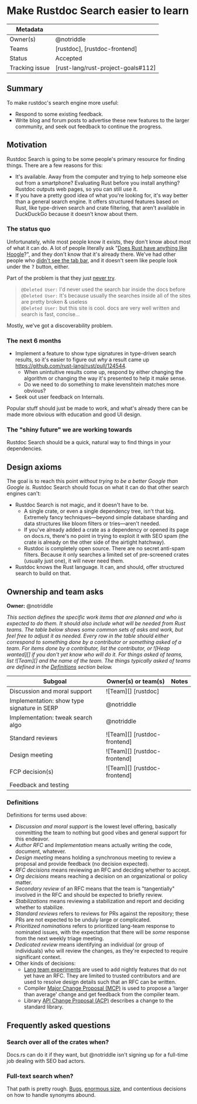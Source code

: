 # Make Rustdoc Search easier to learn

| Metadata       |                                    |
|----------------|------------------------------------|
| Owner(s)       | @notriddle                         |
| Teams          | [rustdoc], [rustdoc-frontend]      |
| Status         | Accepted                           |
| Tracking issue | [rust-lang/rust-project-goals#112] |


## Summary

To make rustdoc's search engine more useful:

* Respond to some existing feedback.
* Write blog and forum posts to advertise these new features to the larger community, and seek out feedback to continue the progress.

## Motivation

Rustdoc Search is going to be some people's primary resource for finding things. There are a few reasons for this:

* It's available. Away from the computer and trying to help someone else out from a smartphone? Evaluating Rust before you install anything? Rustdoc outputs web pages, so you can still use it.
* If you have a pretty good idea of what you're looking for, it's way better than a general search engine. It offers structured features based on Rust, like type-driven search and crate filtering, that aren't available in DuckDuckGo because it doesn't know about them.

### The status quo

Unfortunately, while most people know it exists, they don't know about most of what it can do. A lot of people literally ask "[Does Rust have anything like Hoogle]?", and they don't know that it's already there. We've had other people who [didn't see the tab bar], and it doesn't seem like people look under the <kbd>?</kbd> button, either.

[didn't see the tab bar]: https://internals.rust-lang.org/t/full-text-search-for-rustdoc-and-doc-rs/20427/11?u=notriddle

[Does Rust have anything like Hoogle]: https://old.reddit.com/r/rust/comments/oxh4ef/hoogle_for_rust/

Part of the problem is that they just [never try](https://discord.com/channels/442252698964721669/448238009733742612/943568438033543268).

> `@Deleted User:` I'd never used the search bar inside the docs before\
> `@Deleted User:` It's because usually the searches inside all of the sites are pretty broken & useless\
> `@Deleted User:` but this site is cool. docs are very well written and search is fast, concise...

Mostly, we've got a discoverability problem.

### The next 6 months

* Implement a feature to show type signatures in type-driven search results, so it's easier to figure out *why* a result came up <https://github.com/rust-lang/rust/pull/124544>.
  * When unintuitive results come up, respond by either changing the algorithm or changing the way it's presented to help it make sense.
  * Do we need to do something to make levenshtein matches more obvious?
* Seek out user feedback on Internals.

Popular stuff should just be made to work, and what's already there can be made more obvious with education and good UI design.

### The "shiny future" we are working towards

Rustdoc Search should be a quick, natural way to find things in your dependencies.

## Design axioms

The goal is to reach this point *without trying to be a better Google than Google is.* Rustdoc Search should focus on what it can do that other search engines can't:

* Rustdoc Search is not magic, and it doesn't have to be.
  * A single crate, or even a single dependency tree, isn't that big. Extremely fancy techniques—beyond simple database sharding and data structures like bloom filters or tries—aren't needed.
  * If you've already added a crate as a dependency or opened its page on docs.rs, there's no point in trying to exploit it with SEO spam (the crate is already on the other side of the airtight hatchway).
  * Rustdoc is completely open source. There are no secret anti-spam filters. Because it only searches a limited set of pre-screened crates (usually just one), it will never need them.
* Rustdoc knows the Rust language. It can, and should, offer structured search to build on that.

## Ownership and team asks

**Owner:** @notriddle

*This section defines the specific work items that are planned and who is expected to do them. It should also include what will be needed from Rust teams. The table below shows some common sets of asks and work, but feel free to adjust it as needed. Every row in the table should either correspond to something done by a contributor or something asked of a team. For items done by a contributor, list the contributor, or ![Heap wanted][] if you don't yet know who will do it. For things asked of teams, list ![Team][] and the name of the team. The things typically asked of teams are defined in the [Definitions](#definitions) section below.*

| Subgoal                                     | Owner(s) or team(s)          | Notes |
|---------------------------------------------|------------------------------|-------|
| Discussion and moral support                | ![Team][] [rustdoc]          |       |
| Implementation: show type signature in SERP | @notriddle                   |       |
| Implementation: tweak search algo           | @notriddle                   |       |
| Standard reviews                            | ![Team][] [rustdoc-frontend] |       |
| Design meeting                              | ![Team][] [rustdoc-frontend] |       |
| FCP decision(s)                             | ![Team][] [rustdoc-frontend] |       |
| Feedback and testing                        |                              |       |

### Definitions

Definitions for terms used above:

* *Discussion and moral support* is the lowest level offering, basically committing the team to nothing but good vibes and general support for this endeavor.
* *Author RFC* and *Implementation* means actually writing the code, document, whatever.
* *Design meeting* means holding a synchronous meeting to review a proposal and provide feedback (no decision expected).
* *RFC decisions* means reviewing an RFC and deciding whether to accept.
* *Org decisions* means reaching a decision on an organizational or policy matter.
* *Secondary review* of an RFC means that the team is "tangentially" involved in the RFC and should be expected to briefly review.
* *Stabilizations* means reviewing a stabilization and report and deciding whether to stabilize.
* *Standard reviews* refers to reviews for PRs against the repository; these PRs are not expected to be unduly large or complicated.
* *Prioritized nominations* refers to prioritized lang-team response to nominated issues, with the expectation that there will be *some* response from the next weekly triage meeting.
* *Dedicated review* means identifying an individual (or group of individuals) who will review the changes, as they're expected to require significant context.
* Other kinds of decisions:
    * [Lang team experiments](https://lang-team.rust-lang.org/how_to/experiment.html) are used to add nightly features that do not yet have an RFC. They are limited to trusted contributors and are used to resolve design details such that an RFC can be written.
    * Compiler [Major Change Proposal (MCP)](https://forge.rust-lang.org/compiler/mcp.html) is used to propose a 'larger than average' change and get feedback from the compiler team.
    * Library [API Change Proposal (ACP)](https://std-dev-guide.rust-lang.org/development/feature-lifecycle.html) describes a change to the standard library.

## Frequently asked questions

### Search over all of the crates when?

Docs.rs can do it if they want, but @notriddle isn't signing up for a full-time job dealing with SEO bad actors.

### Full-text search when?

That path is pretty rough. [Bugs](https://github.com/rust-lang/mdBook/issues/1286), [enormous size](https://github.com/elixir-lang/ex_doc/issues/1732), and contentious decisions on how to handle synonyms abound.